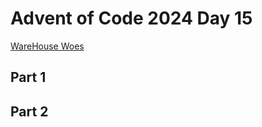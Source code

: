 # Advent of Code 2024 Day 15

[WareHouse Woes](https://adventofcode.com/2024/day/15)

## Part 1

## Part 2
